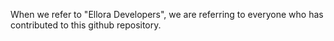 When we refer to "Ellora Developers", we are referring to everyone who has contributed to this github repository.
